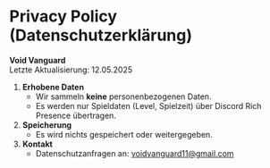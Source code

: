 # Privacy Policy (Datenschutzerklärung)

**Void Vanguard**  
Letzte Aktualisierung: 12.05.2025

1. **Erhobene Daten**  
   - Wir sammeln **keine** personenbezogenen Daten.  
   - Es werden nur Spieldaten (Level, Spielzeit) über Discord Rich Presence übertragen.  
2. **Speicherung**  
   - Es wird nichts gespeichert oder weitergegeben.  
3. **Kontakt**  
   - Datenschutzanfragen an: voidvanguard11@gmail.com

